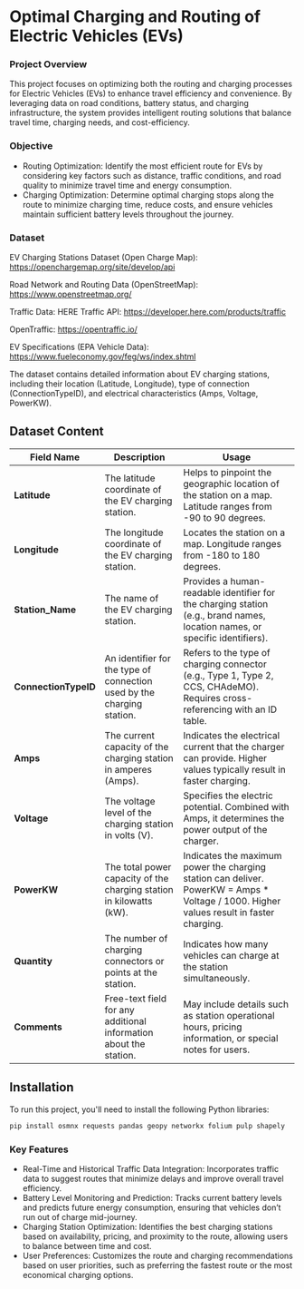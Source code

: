 # Optimal Charging and Routing of Electric Vehicles (EVs)

### Project Overview

This project focuses on optimizing both the routing and charging processes for Electric Vehicles (EVs) to enhance travel efficiency and convenience. By leveraging data on road conditions, battery status, and charging infrastructure, the system provides intelligent routing solutions that balance travel time, charging needs, and cost-efficiency.

### Objective

- Routing Optimization: Identify the most efficient route for EVs by considering key factors such as distance, traffic conditions, and road quality to minimize travel time and energy consumption.
- Charging Optimization: Determine optimal charging stops along the route to minimize charging time, reduce costs, and ensure vehicles maintain sufficient battery levels throughout the journey.

### Dataset

EV Charging Stations Dataset (Open Charge Map):
https://openchargemap.org/site/develop/api

Road Network and Routing Data (OpenStreetMap):
https://www.openstreetmap.org/

Traffic Data:
HERE Traffic API: https://developer.here.com/products/traffic

OpenTraffic: https://opentraffic.io/

EV Specifications (EPA Vehicle Data):
https://www.fueleconomy.gov/feg/ws/index.shtml

The dataset contains detailed information about EV charging stations, including their location (Latitude, Longitude), type of connection (ConnectionTypeID), and electrical characteristics (Amps, Voltage, PowerKW).

## Dataset Content

| **Field Name**     | **Description**                                                                                                                 | **Usage**                                                                                                                      |
|--------------------|-------------------------------------------------------------------------------------------------------------------------------|-------------------------------------------------------------------------------------------------------------------------------|
| **Latitude**        | The latitude coordinate of the EV charging station.                                                                             | Helps to pinpoint the geographic location of the station on a map. Latitude ranges from -90 to 90 degrees.                    |
| **Longitude**       | The longitude coordinate of the EV charging station.                                                                            | Locates the station on a map. Longitude ranges from -180 to 180 degrees.                                                      |
| **Station_Name**    | The name of the EV charging station.                                                                                            | Provides a human-readable identifier for the charging station (e.g., brand names, location names, or specific identifiers).    |
| **ConnectionTypeID**| An identifier for the type of connection used by the charging station.                                                          | Refers to the type of charging connector (e.g., Type 1, Type 2, CCS, CHAdeMO). Requires cross-referencing with an ID table.    |
| **Amps**            | The current capacity of the charging station in amperes (Amps).                                                                 | Indicates the electrical current that the charger can provide. Higher values typically result in faster charging.              |
| **Voltage**         | The voltage level of the charging station in volts (V).                                                                         | Specifies the electric potential. Combined with Amps, it determines the power output of the charger.                          |
| **PowerKW**         | The total power capacity of the charging station in kilowatts (kW).                                                             | Indicates the maximum power the charging station can deliver. PowerKW = Amps * Voltage / 1000. Higher values result in faster charging. |
| **Quantity**        | The number of charging connectors or points at the station.                                                                     | Indicates how many vehicles can charge at the station simultaneously.                                                         |
| **Comments**        | Free-text field for any additional information about the station.                                                               | May include details such as station operational hours, pricing information, or special notes for users.                       |


## Installation

To run this project, you'll need to install the following Python libraries:

```bash
pip install osmnx requests pandas geopy networkx folium pulp shapely
```

### Key Features

- Real-Time and Historical Traffic Data Integration: Incorporates traffic data to suggest routes that minimize delays and improve overall travel efficiency.
- Battery Level Monitoring and Prediction: Tracks current battery levels and predicts future energy consumption, ensuring that vehicles don’t run out of charge mid-journey.
- Charging Station Optimization: Identifies the best charging stations based on availability, pricing, and proximity to the route, allowing users to balance between time and cost.
- User Preferences: Customizes the route and charging recommendations based on user priorities, such as preferring the fastest route or the most economical charging options.  
